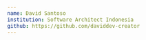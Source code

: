 ```yaml
---
name: David Santoso
institution: Software Architect Indonesia
github: https://github.com/daviddev-creator
---
```

